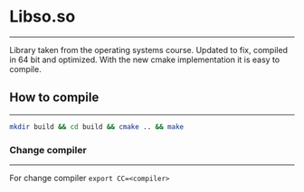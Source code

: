 # Libso.so
---

Library taken from the operating systems course. Updated to fix, compiled in 64 bit and optimized. With the new cmake implementation it is easy to compile.

## How to compile
---

```sh
mkdir build && cd build && cmake .. && make
```

### Change compiler
---

For change compiler `export CC=<compiler>`
